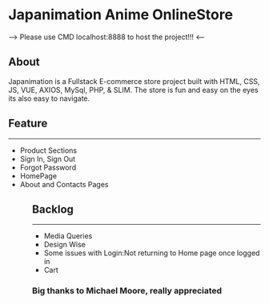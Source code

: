 <h1>Japanimation Anime OnlineStore</h1>

--> Please use CMD localhost:8888 to host the project!!! <--

<h2>About</h2>
<p>Japanimation is a Fullstack E-commerce store project built with HTML, CSS, JS, VUE, AXIOS, MySql, PHP, & SLIM. The store is fun and easy on the eyes its also easy to navigate.</p>

<h2>Feature</h2>
<hr>
<ul>
<li>Product Sections</li>
<li>Sign In, Sign Out</li>
<li>Forgot Password</li>
<li>HomePage</li>
<li>About and Contacts Pages</li>
<ul>

<h2>Backlog</h2>
<hr>
<ul>
<li>Media Queries</li>
<li>Design Wise</li>
<li>Some issues with Login:Not returning to Home page once logged in</li>
<li>Cart</li>
</ul>

<h3>Big thanks to Michael Moore, really appreciated</h3>